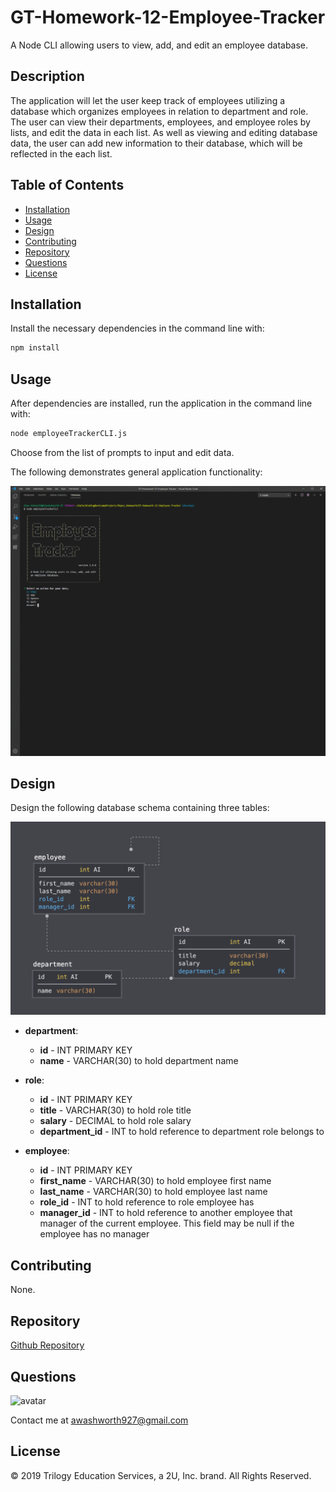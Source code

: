 # GT-Homework-12-Employee-Tracker

A Node CLI allowing users to view, add, and edit an employee database.

## Description

The application will let the user keep track of employees utilizing a database which organizes employees in relation to department and role. The user can view their departments, employees, and employee roles by lists, and edit the data in each list. As well as viewing and editing database data, the user can add new information to their database, which will be reflected in the each list.

## Table of Contents

* [Installation](#installation)
* [Usage](#usage)
* [Design](#design)
* [Contributing](#contributing)
* [Repository](#repository)
* [Questions](#questions)
* [License](#license)

## Installation

Install the necessary dependencies in the command line with:

```sh
npm install
```

## Usage

After dependencies are installed, run the application in the command line with:

```sh
node employeeTrackerCLI.js
```

Choose from the list of prompts to input and edit data.

The following demonstrates general application functionality:

![employee-tracker demo](./assets/images/employee-tracker.gif)

## Design

Design the following database schema containing three tables:

![Database Schema](assets/images/schema.png)

* **department**:

  * **id** - INT PRIMARY KEY
  * **name** - VARCHAR(30) to hold department name

* **role**:

  * **id** - INT PRIMARY KEY
  * **title** -  VARCHAR(30) to hold role title
  * **salary** -  DECIMAL to hold role salary
  * **department_id** -  INT to hold reference to department role belongs to

* **employee**:

  * **id** - INT PRIMARY KEY
  * **first_name** - VARCHAR(30) to hold employee first name
  * **last_name** - VARCHAR(30) to hold employee last name
  * **role_id** - INT to hold reference to role employee has
  * **manager_id** - INT to hold reference to another employee that manager of the current employee. This field may be null if the employee has no manager

## Contributing

None.

## Repository

[Github Repository](https://github.com/AlanAshworth/GT-Homework-12-Employee-Tracker)

## Questions

<img src="https://avatars3.githubusercontent.com/u/54105679?v=4" alt="avatar" width="100px" height="100px" />

Contact me at <a href="mailto:awashworth927@gmail.com">awashworth927@gmail.com</a>

## License

© 2019 Trilogy Education Services, a 2U, Inc. brand. All Rights Reserved.